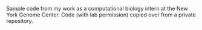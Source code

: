 Sample code from my work as a computational biology intern at the New York Genome Center. Code (with lab permission) copied over from a private repository.
